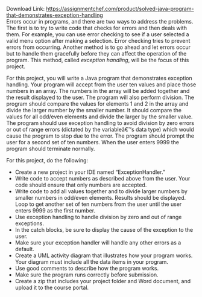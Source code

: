 Download Link: https://assignmentchef.com/product/solved-java-program-that-demonstrates-exception-handling
<br>
Errors occur in programs, and there are two ways to address the problems. The first is to try to write code that checks for errors and then deals with them. For example, you can use error checking to see if a user selected a valid menu option after making a selection. Error checking tries to prevent errors from occurring. Another method is to go ahead and let errors occur but to handle them gracefully before they can affect the operation of the program. This method, called <em>exception handling</em>, will be the focus of this project.

For this project, you will write a Java program that demonstrates exception handling. Your program will accept from the user ten values and place those numbers in an array. The numbers in the array will be added together and the result displayed to the user. The program will also perform division. The program should compare the values for elements 1 and 2 in the array and divide the larger number by the smaller number. It should compare the values for all odd/even elements and divide the larger by the smaller value. The program should use exception handling to avoid division by zero errors or out of range errors (dictated by the variableâ€&#x2122;s data type) which would cause the program to stop due to the error. The program should prompt the user for a second set of ten numbers. When the user enters 9999 the program should terminate normally.

For this project, do the following:

<ul>

 <li>Create a new project in your IDE named “ExceptionHandler.”</li>

 <li>Write code to accept numbers as described above from the user. Your code should ensure that only numbers are accepted.</li>

 <li>Write code to add all values together and to divide larger numbers by smaller numbers in odd/even elements. Results should be displayed. Loop to get another set of ten numbers from the user until the user enters 9999 as the first number.</li>

 <li>Use exception handling to handle division by zero and out of range exceptions.</li>

 <li>In the catch blocks, be sure to display the cause of the exception to the user.</li>

 <li>Make sure your exception handler will handle any other errors as a default.</li>

 <li>Create a UML activity diagram that illustrates how your program works. Your diagram must include all the data items in your program.</li>

 <li>Use good comments to describe how the program works.</li>

 <li>Make sure the program runs correctly before submission.</li>

 <li>Create a zip that includes your project folder and Word document, and upload it to the course portal.</li>

</ul>